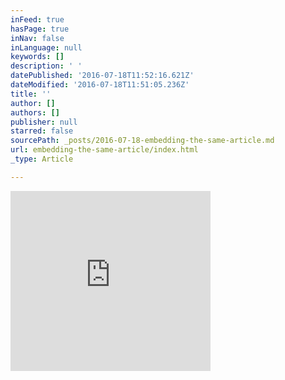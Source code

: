```yaml
---
inFeed: true
hasPage: true
inNav: false
inLanguage: null
keywords: []
description: ' '
datePublished: '2016-07-18T11:52:16.621Z'
dateModified: '2016-07-18T11:51:05.236Z'
title: ''
author: []
authors: []
publisher: null
starred: false
sourcePath: _posts/2016-07-18-embedding-the-same-article.md
url: embedding-the-same-article/index.html
_type: Article

---
```

<iframe src="https://onedrive.live.com/embed?cid=BAEE206A790FF88C&amp;resid=BAEE206A790FF88C%2132796&amp;authkey=APDIFKPvecqD3Zo&amp;em=2" width="320px" height="288px" frameborder="0" style=""></iframe>